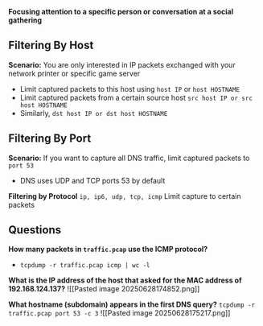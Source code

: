 
**Focusing attention to a specific person or conversation at a social gathering**


**Filtering By Host**
----------
**Scenario:** You are only interested in IP packets exchanged with your network printer or specific game server
- Limit captured packets to this host using `host IP` or `host HOSTNAME`
- Limit captured packets from a certain source host `src host IP or src host HOSTNAME`
- Similarly, `dst host IP or dst host HOSTNAME`


**Filtering By Port**
---------------------------
**Scenario:** If you want to capture all DNS traffic, limit captured packets to `port 53`
- DNS uses UDP and TCP ports 53 by default


**Filtering by Protocol**
`ip, ip6, udp, tcp, icmp`
Limit capture to certain packets



**Questions**
--------------------

**How many packets in `traffic.pcap` use the ICMP protocol?**
- `tcpdump -r traffic.pcap icmp | wc -l`


**What is the IP address of the host that asked for the MAC address of 192.168.124.137?**
![[Pasted image 20250628174852.png]]


**What hostname (subdomain) appears in the first DNS query?**
`tcpdump -r traffic.pcap port 53 -c 3`
![[Pasted image 20250628175217.png]]
